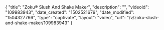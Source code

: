 {
    "title": "Zoku&reg; Slush And Shake Maker",
    "description": "",
    "videoid": "109983943",
    "date_created": "1502521679",
    "date_modified": "1504327766",
    "type": "captivate",
    "layout": "video",
    "url": "\/v\/zoku-slush-and-shake-maker\/109983943"
}